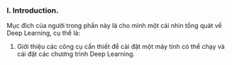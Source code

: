 
### I. Introduction.
Mục đích của người trong phần này là cho mình một cái nhìn tổng quát về Deep Learning, cụ thể là:
1. Giới thiệu các công cụ cần thiết để cài đặt một máy tính có thể chạy và cái đặt các chương trình Deep Learning.
